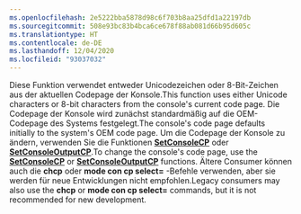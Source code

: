 ```yaml
---
ms.openlocfilehash: 2e5222bba5878d98c6f703b8aa25dfd1a22197db
ms.sourcegitcommit: 508e93bc83b4bca6ce678f88ab081d66b95d605c
ms.translationtype: HT
ms.contentlocale: de-DE
ms.lasthandoff: 12/04/2020
ms.locfileid: "93037032"
---
```

<span data-ttu-id="6e20b-101">Diese Funktion verwendet entweder Unicodezeichen oder 8-Bit-Zeichen aus der aktuellen Codepage der Konsole.</span><span class="sxs-lookup"><span data-stu-id="6e20b-101">This function uses either Unicode characters or 8-bit characters from the console's current code page.</span></span> <span data-ttu-id="6e20b-102">Die Codepage der Konsole wird zunächst standardmäßig auf die OEM-Codepage des Systems festgelegt.</span><span class="sxs-lookup"><span data-stu-id="6e20b-102">The console's code page defaults initially to the system's OEM code page.</span></span> <span data-ttu-id="6e20b-103">Um die Codepage der Konsole zu ändern, verwenden Sie die Funktionen [**SetConsoleCP**](../setconsolecp.md) oder [**SetConsoleOutputCP**](../setconsoleoutputcp.md).</span><span class="sxs-lookup"><span data-stu-id="6e20b-103">To change the console's code page, use the [**SetConsoleCP**](../setconsolecp.md) or [**SetConsoleOutputCP**](../setconsoleoutputcp.md) functions.</span></span> <span data-ttu-id="6e20b-104">Ältere Consumer können auch die **chcp** oder **mode con cp select=** -Befehle verwenden, aber sie werden für neue Entwicklungen nicht empfohlen.</span><span class="sxs-lookup"><span data-stu-id="6e20b-104">Legacy consumers may also use the **chcp** or **mode con cp select=** commands, but it is not recommended for new development.</span></span>